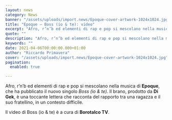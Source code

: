 ```yaml
---
layout: news
category: News
banner: "/assets/uploads/import.news/Epoque-cover-artwork-1024x1024.jpg"
title: "Epoque – Boss (io & te): video"
excerpt: "Afro, r’n’b ed elementi di rap e pop si mescolano nella musica di Epoque, che ha pubblicato il nuovo singolo Boss (io & te). Il brano, prodotto da Di Gek, è una toccante lettera che racconta del rapporto tra una ragazza e il suo fratellino, in un contesto difficile. Il video di Boss (io & [&hellip"
quote: ""
description: "Afro, r’n’b ed elementi di rap e pop si mescolano nella musica di Epoque, che ha pubblicato il nuovo singolo Boss (io & te). Il brano, prodotto da Di Gek, è una toccante lettera che racconta del rapporto tra una ragazza e il suo fratellino, in un contesto difficile. Il video di Boss (io & [&hellip"
keywords: ""
date: 2021-04-06T00:00:00.000+01:00
author: "Riccardo Primavera"
cover: "/assets/uploads/import.news/Epoque-cover-artwork-1024x1024.jpg"
pagination:
  enabled: true

---
```


Afro, r’n’b ed elementi di rap e pop si mescolano nella musica di **Epoque**, che ha pubblicato il nuovo singolo _Boss (io & te)_. Il brano, prodotto da **Di Gek**, è una toccante lettera che racconta del rapporto tra una ragazza e il suo fratellino, in un contesto difficile.

Il video di Boss (io & te) è a cura di **Borotalco TV**.
